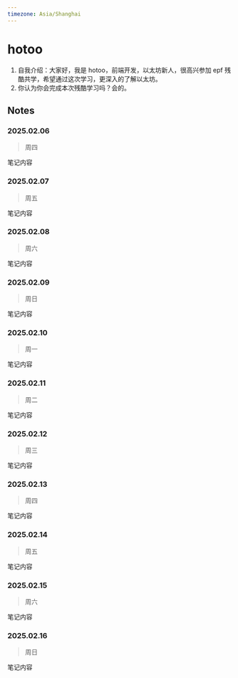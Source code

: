 ```yaml
---
timezone: Asia/Shanghai
---
```


# hotoo

1. 自我介绍：大家好，我是 hotoo，前端开发，以太坊新人，很高兴参加 epf 残酷共学，希望通过这次学习，更深入的了解以太坊。
2. 你认为你会完成本次残酷学习吗？会的。

## Notes

<!-- Content_START -->

### 2025.02.06
> 周四

笔记内容

### 2025.02.07
> 周五

笔记内容

### 2025.02.08
> 周六

笔记内容

### 2025.02.09
> 周日

笔记内容

### 2025.02.10
> 周一

笔记内容

### 2025.02.11
> 周二

笔记内容

### 2025.02.12
> 周三

笔记内容

### 2025.02.13
> 周四

笔记内容

### 2025.02.14
> 周五

笔记内容

### 2025.02.15
> 周六

笔记内容

### 2025.02.16
> 周日

笔记内容


<!-- Content_END -->
